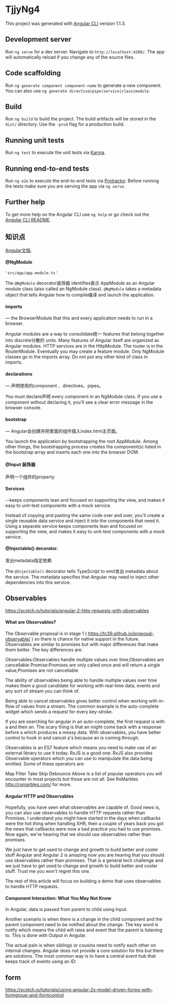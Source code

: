# TjjyNg4

This project was generated with [Angular CLI](https://github.com/angular/angular-cli) version 1.1.3.

## Development server

Run `ng serve` for a dev server. Navigate to `http://localhost:4200/`. The app will automatically reload if you change any of the source files.

## Code scaffolding

Run `ng generate component component-name` to generate a new component. You can also use `ng generate directive|pipe|service|class|module`.

## Build

Run `ng build` to build the project. The build artifacts will be stored in the `dist/` directory. Use the `-prod` flag for a production build.

## Running unit tests

Run `ng test` to execute the unit tests via [Karma](https://karma-runner.github.io).

## Running end-to-end tests

Run `ng e2e` to execute the end-to-end tests via [Protractor](http://www.protractortest.org/).
Before running the tests make sure you are serving the app via `ng serve`.

## Further help

To get more help on the Angular CLI use `ng help` or go check out the [Angular CLI README](https://github.com/angular/angular-cli/blob/master/README.md).


## 知识点
[Angular文档](https://angular.io).

#### @NgModule
    'src/app/app.module.ts'
The `@NgModule` decorator装饰器 identifies表示 AppModule as an Angular module class (also called an NgModule class). `@NgModule` takes a metadata object that tells Angular how to compile编译 and launch the application.

#### imports
— the BrowserModule that this and every application needs to run in a browser.

Angular modules are a way to consolidate统一 features that belong together into discrete分散的 units. Many features of Angular itself are organized as Angular modules. HTTP services are in the HttpModule. The router is in the RouterModule. Eventually you may create a feature module.
Only NgModule classes go in the imports array. Do not put any other kind of class in imports.

#### declarations
 — 声明使用的component 、directives、pipes。

You must declare声明 every component in an NgModule class. If you use a component without declaring it, you'll see a clear error message in the browser console.

#### bootstrap
 — Angular会创建并把里面的组件插入index.html主页面。

You launch the application by bootstrapping the root AppModule. Among other things, the bootstrapping process creates the component(s) listed in the bootstrap array and inserts each one into the browser DOM.

#### @Input 装饰器
声明一个组件的property

#### Services
--keeps components lean and focused on supporting the view, and makes it easy to unit-test components with a mock service.

Instead of copying and pasting the same code over and over, you'll create a single reusable data service and inject it into the components that need it. Using a separate service keeps components lean and focused on supporting the view, and makes it easy to unit-test components with a mock service.

#### @Injectable() decorator.
发出metadata指定依赖

The `@Injectable()` decorator tells TypeScript to emit发出 metadata about the service. The metadata specifies that Angular may need to inject other dependencies into this service.




## Observables
https://scotch.io/tutorials/angular-2-http-requests-with-observables
#### What are Observables?
The Observable proposal is in stage 1 ( https://tc39.github.io/proposal-observable/ ) so there is chance for native support in the future. Observables are similar to promises but with major differences that make them better. The key differences are:

Observables:Observables handle multiple values over time,Observables are cancellable
Promise:Promises are only called once and will return a single value,Promises are not cancellable


The ability of observables being able to handle multiple values over time makes them a good candidate for working with real-time data, events and any sort of stream you can think of.

Being able to cancel observables gives better control when working with in-flow of values from a stream. The common example is the auto-complete widget which sends a request for every key-stroke.

If you are searching for angular in an auto-complete, the first request is with a and then an. The scary thing is that an might come back with a response before a which produces a messy data. With observables, you have better control to hook in and cancel a's because an is coming through.

Observables is an ES7 feature which means you need to make use of an external library to use it today. RxJS is a good one. RxJS also provides Observable operators which you can use to manipulate the data being emitted. Some of these operators are:

Map
Filter
Take
Skip
Debounce
Above is a list of popular operators you will encounter in most projects but those are not all. See RxMarbles http://rxmarbles.com/ for more.


#### Angular HTTP and Observables
Hopefully, you have seen what observables are capable of. Good news is, you can also use observables to handle HTTP requests rather than Promises. I understand you might have started in the days when callbacks were the hot thing when handling XHR, then a couple of years back you got the news that callbacks were now a bad practice you had to use promises. Now again, we're hearing that we should use observables rather than promises.

We just have to get used to change and growth to build better and cooler stuff
Angular and Angular 2 is amazing now you are hearing that you should use observables rather than promises. That is a general tech challenge and we just have to get used to change and growth to build better and cooler stuff. Trust me you won't regret this one.

The rest of this article will focus on building a demo that uses observables to handle HTTP requests.

#### Component Interaction: What You May Not Know
In Angular, data is passed from parent to child using Input.

Another scenario is when there is a change in the child component and the parent component need to be notified about the change. The key word is notify which means the child will raise and event that the parent is listening to. This is done with Output in Angular.

The actual pain is when siblings or cousins need to notify each other on internal changes. Angular does not provide a core solution for this but there are solutions. The most common way is to have a central event hub that keeps track of events using an ID:



## form
https://scotch.io/tutorials/using-angular-2s-model-driven-forms-with-formgroup-and-formcontrol
